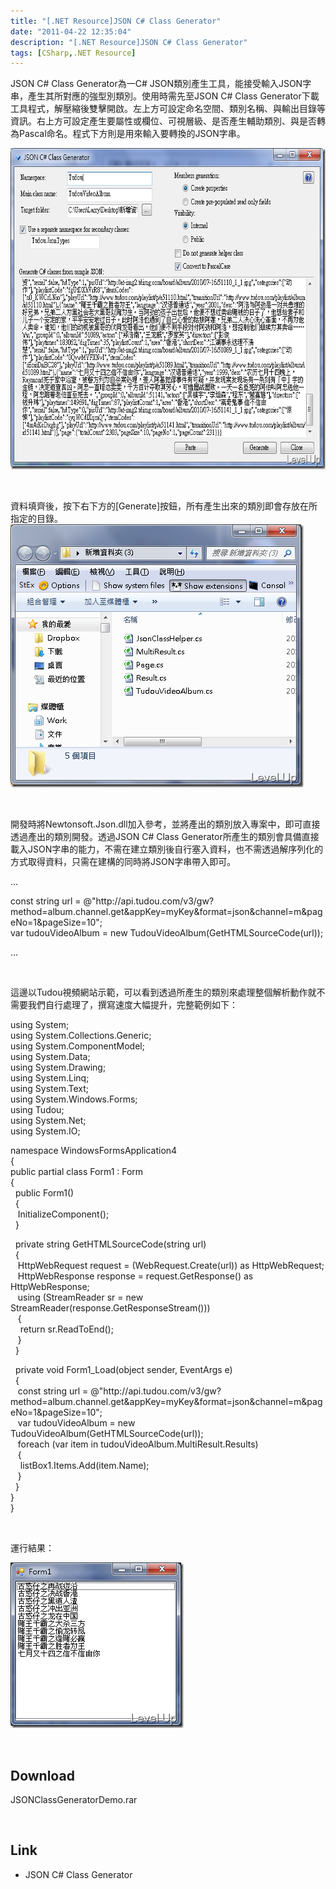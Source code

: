 ```yaml
---
title: "[.NET Resource]JSON C# Class Generator"
date: "2011-04-22 12:35:04"
description: "[.NET Resource]JSON C# Class Generator"
tags: [CSharp,.NET Resource]
---
```


<p>
	JSON C# Class Generator為一C# JSON類別產生工具，能接受輸入JSON字串，產生其所對應的強型別類別。使用時需先至JSON C# Class Generator下載工具程式，解壓縮後雙擊開啟。左上方可設定命名空間、類別名稱、與輸出目錄等資訊。右上方可設定產生要屬性或欄位、可視層級、是否產生輔助類別、與是否轉為Pascal命名。程式下方則是用來輸入要轉換的JSON字串。</p>
<p>
	<img alt="image" border="0" height="514" src="\images\posts\23323\image_thumb.png" width="684" /></p>
<p>
	 </p>
<p>
	資料填齊後，按下右下方的[Generate]按鈕，所有產生出來的類別即會存放在所指定的目錄。<br />
	<img alt="image" border="0" height="421" src="\images\posts\23323\image_thumb_1.png" width="469" /></p>
<p>
	 </p>
<p>
	開發時將Newtonsoft.Json.dll加入參考，並將產出的類別放入專案中，即可直接透過產出的類別開發。透過JSON C# Class Generator所產生的類別會具備直接載入JSON字串的能力，不需在建立類別後自行塞入資料，也不需透過解序列化的方式取得資料，只需在建構的同時將JSON字串帶入即可。</p>
<p>
	...</p>
<p>
	const string url = @"http://api.tudou.com/v3/gw?method=album.channel.get&amp;appKey=myKey&amp;format=json&amp;channel=m&amp;pageNo=1&amp;pageSize=10";<br />
	var tudouVideoAlbum = new TudouVideoAlbum(GetHTMLSourceCode(url));</p>
<p>
	...</p>
<p>
	 </p>
<p>
	這邊以Tudou視頻網站示範，可以看到透過所產生的類別來處理整個解析動作就不需要我們自行處理了，撰寫速度大幅提升，完整範例如下：</p>
<p>
	using System;<br />
	using System.Collections.Generic;<br />
	using System.ComponentModel;<br />
	using System.Data;<br />
	using System.Drawing;<br />
	using System.Linq;<br />
	using System.Text;<br />
	using System.Windows.Forms;<br />
	using Tudou;<br />
	using System.Net;<br />
	using System.IO;</p>
<p>
	namespace WindowsFormsApplication4<br />
	{<br />
	public partial class Form1 : Form<br />
	{<br />
	  public Form1()<br />
	  {<br />
	   InitializeComponent();<br />
	  }</p>
<p>
	  private string GetHTMLSourceCode(string url)<br />
	  {<br />
	   HttpWebRequest request = (WebRequest.Create(url)) as HttpWebRequest;<br />
	   HttpWebResponse response = request.GetResponse() as HttpWebResponse;<br />
	   using (StreamReader sr = new StreamReader(response.GetResponseStream()))<br />
	   {<br />
	    return sr.ReadToEnd();<br />
	   }<br />
	  }</p>
<p>
	  private void Form1_Load(object sender, EventArgs e)<br />
	  {<br />
	   const string url = @"http://api.tudou.com/v3/gw?method=album.channel.get&amp;appKey=myKey&amp;format=json&amp;channel=m&amp;pageNo=1&amp;pageSize=10";<br />
	   var tudouVideoAlbum = new TudouVideoAlbum(GetHTMLSourceCode(url));<br />
	   foreach (var item in tudouVideoAlbum.MultiResult.Results)<br />
	   {<br />
	    listBox1.Items.Add(item.Name);<br />
	   }<br />
	  }<br />
	}<br />
	}</p>
<p>
	 </p>
<p>
	運行結果：</p>
<p>
	<img alt="image" border="0" height="265" src="\images\posts\23323\image_thumb_2.png" width="277" /></p>
<p>
	 </p>
<h2>
	Download</h2>
<p>
	JSONClassGeneratorDemo.rar</p>
<p>
	 </p>
<h2>
	Link</h2>
<ul>
	<li>
		JSON C# Class Generator</li>
</ul>
